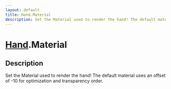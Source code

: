 ```yaml
---
layout: default
title: Hand.Material
description: Set the Material used to render the hand! The default material uses an offset of -10 for optimization and transparency order.
---
```

# [Hand]({{site.url}}/Pages/Reference/Hand.html).Material

## Description
Set the Material used to render the hand! The default material
uses an offset of -10 for optimization and transparency order.

